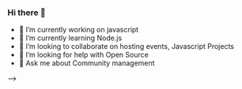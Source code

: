 ### Hi there 👋

- 🔭 I’m currently working on javascript 
- 🌱 I’m currently learning Node.js
- 👯 I’m looking to collaborate on hosting events, Javascript Projects
- 🤔 I’m looking for help with Open Source
- 💬 Ask me about Community management 

-->
